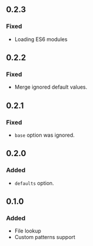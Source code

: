 ## 0.2.3

### Fixed 

* Loading ES6 modules

## 0.2.2

### Fixed

* Merge ignored default values.

## 0.2.1

### Fixed

* ```base``` option was ignored.


## 0.2.0

### Added

* ```defaults``` option.

## 0.1.0

### Added

* File lookup
* Custom patterns support
